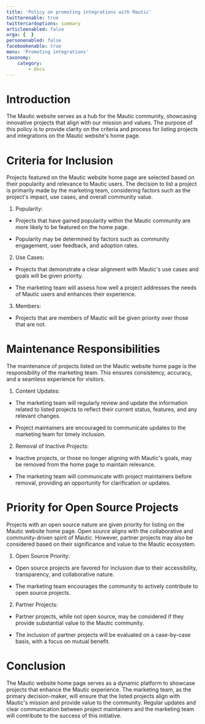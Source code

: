 ```yaml
---
title: 'Policy on promoting integrations with Mautic'
twitterenable: true
twittercardoptions: summary
articleenabled: false
orga: {  }
personenabled: false
facebookenable: true
menu: 'Promoting integrations'
taxonomy:
    category:
        - docs
---
```


# Introduction

The Mautic website serves as a hub for the Mautic community, showcasing innovative projects that align with our mission and values. The purpose of this policy is to provide clarity on the criteria and process for listing projects and integrations on the Mautic website's home page.

# Criteria for Inclusion

Projects featured on the Mautic website home page are selected based on their popularity and relevance to Mautic users. The decision to list a project is primarily made by the marketing team, considering factors such as the project's impact, use cases, and overall community value.

1. Popularity:

- Projects that have gained popularity within the Mautic community are more likely to be featured on the home page.

- Popularity may be determined by factors such as community engagement, user feedback, and adoption rates.

2. Use Cases:

- Projects that demonstrate a clear alignment with Mautic's use cases and goals will be given priority.

- The marketing team will assess how well a project addresses the needs of Mautic users and enhances their experience.


3. Members:

- Projects that are members of Mautic will be given priority over those that are not.

# Maintenance Responsibilities

The maintenance of projects listed on the Mautic website home page is the responsibility of the marketing team. This ensures consistency, accuracy, and a seamless experience for visitors.

1. Content Updates:

- The marketing team will regularly review and update the information related to listed projects to reflect their current status, features, and any relevant changes.

- Project maintainers are encouraged to communicate updates to the marketing team for timely inclusion.

2. Removal of Inactive Projects:

- Inactive projects, or those no longer aligning with Mautic's goals, may be removed from the home page to maintain relevance.

- The marketing team will communicate with project maintainers before removal, providing an opportunity for clarification or updates.

# Priority for Open Source Projects

Projects with an open source nature are given priority for listing on the Mautic website home page. Open source aligns with the collaborative and community-driven spirit of Mautic. However, partner projects may also be considered based on their significance and value to the Mautic ecosystem.

1. Open Source Priority:

- Open source projects are favored for inclusion due to their accessibility, transparency, and collaborative nature.

- The marketing team encourages the community to actively contribute to open source projects.

2. Partner Projects:

- Partner projects, while not open source, may be considered if they provide substantial value to the Mautic community.

- The inclusion of partner projects will be evaluated on a case-by-case basis, with a focus on mutual benefit.

# Conclusion

The Mautic website home page serves as a dynamic platform to showcase projects that enhance the Mautic experience. The marketing team, as the primary decision-maker, will ensure that the listed projects align with Mautic's mission and provide value to the community. Regular updates and clear communication between project maintainers and the marketing team will contribute to the success of this initiative.
